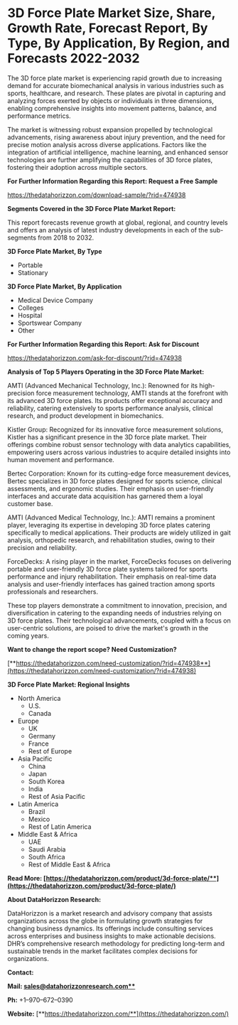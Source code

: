 ﻿# **3D Force Plate Market Size, Share, Growth Rate, Forecast Report, By Type, By Application, By Region, and Forecasts 2022-2032**
The 3D force plate market is experiencing rapid growth due to increasing demand for accurate biomechanical analysis in various industries such as sports, healthcare, and research. These plates are pivotal in capturing and analyzing forces exerted by objects or individuals in three dimensions, enabling comprehensive insights into movement patterns, balance, and performance metrics.

The market is witnessing robust expansion propelled by technological advancements, rising awareness about injury prevention, and the need for precise motion analysis across diverse applications. Factors like the integration of artificial intelligence, machine learning, and enhanced sensor technologies are further amplifying the capabilities of 3D force plates, fostering their adoption across multiple sectors.

**For Further Information Regarding this Report: Request a Free Sample**

<https://thedatahorizzon.com/download-sample/?rid=474938>

**Segments Covered in the 3D Force Plate Market Report:**

This report forecasts revenue growth at global, regional, and country levels and offers an analysis of latest industry developments in each of the sub-segments from 2018 to 2032.

**3D Force Plate Market, By Type**

- Portable
- Stationary

**3D Force Plate Market, By Application**

- Medical Device Company
- Colleges
- Hospital
- Sportswear Company
- Other

**For Further Information Regarding this Report: Ask for Discount**

<https://thedatahorizzon.com/ask-for-discount/?rid=474938>

**Analysis of Top 5 Players Operating in the 3D Force Plate Market:**

AMTI (Advanced Mechanical Technology, Inc.): Renowned for its high-precision force measurement technology, AMTI stands at the forefront with its advanced 3D force plates. Its products offer exceptional accuracy and reliability, catering extensively to sports performance analysis, clinical research, and product development in biomechanics.

Kistler Group: Recognized for its innovative force measurement solutions, Kistler has a significant presence in the 3D force plate market. Their offerings combine robust sensor technology with data analytics capabilities, empowering users across various industries to acquire detailed insights into human movement and performance.

Bertec Corporation: Known for its cutting-edge force measurement devices, Bertec specializes in 3D force plates designed for sports science, clinical assessments, and ergonomic studies. Their emphasis on user-friendly interfaces and accurate data acquisition has garnered them a loyal customer base.

AMTI (Advanced Medical Technology, Inc.): AMTI remains a prominent player, leveraging its expertise in developing 3D force plates catering specifically to medical applications. Their products are widely utilized in gait analysis, orthopedic research, and rehabilitation studies, owing to their precision and reliability.

ForceDecks: A rising player in the market, ForceDecks focuses on delivering portable and user-friendly 3D force plate systems tailored for sports performance and injury rehabilitation. Their emphasis on real-time data analysis and user-friendly interfaces has gained traction among sports professionals and researchers.

These top players demonstrate a commitment to innovation, precision, and diversification in catering to the expanding needs of industries relying on 3D force plates. Their technological advancements, coupled with a focus on user-centric solutions, are poised to drive the market's growth in the coming years.

**Want to change the report scope? Need Customization?**

[**https://thedatahorizzon.com/need-customization/?rid=474938**](https://thedatahorizzon.com/need-customization/?rid=474938)

**3D Force Plate Market: Regional Insights**

- North America
  - U.S.
  - Canada
- Europe
  - UK
  - Germany
  - France
  - Rest of Europe
- Asia Pacific
  - China
  - Japan
  - South Korea
  - India
  - Rest of Asia Pacific
- Latin America
  - Brazil
  - Mexico
  - Rest of Latin America
- Middle East & Africa
  - UAE
  - Saudi Arabia
  - South Africa
  - Rest of Middle East & Africa

**Read More: [https://thedatahorizzon.com/product/3d-force-plate/**](https://thedatahorizzon.com/product/3d-force-plate/)**

**About DataHorizzon Research:**

DataHorizzon is a market research and advisory company that assists organizations across the globe in formulating growth strategies for changing business dynamics. Its offerings include consulting services across enterprises and business insights to make actionable decisions. DHR’s comprehensive research methodology for predicting long-term and sustainable trends in the market facilitates complex decisions for organizations.

**Contact:**

**Mail: [sales@datahorizzonresearch.com**](mailto:sales@datahorizzonresearch.com)**

**Ph:** +1–970–672–0390

**Website:** [**https://thedatahorizzon.com/**](https://thedatahorizzon.com/)

